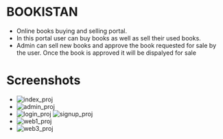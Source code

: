 <h1><b>BOOKISTAN</b></h1>

- Online books buying and selling portal. 
- In this portal user can buy books as well as sell their used books. 
- Admin can sell new books and approve the book requested for sale by the user. Once the book is approved it will be dispalyed for sale

# Screenshots

- ![index_proj](https://user-images.githubusercontent.com/92095133/151574580-79485112-cf0c-41c5-937a-c655ef102755.png)
- ![admin_proj](https://user-images.githubusercontent.com/92095133/151574440-eae8f3c1-3495-46b1-9a64-76fc321ed6b7.png)
- ![login_proj](https://user-images.githubusercontent.com/92095133/151574584-6b3a8e33-5345-44f3-bd9e-795a2dbee22b.png) 
![signup_proj](https://user-images.githubusercontent.com/92095133/151574609-ab9e9584-10e7-4c18-8f42-ed22d07c005a.png)
- ![web1_proj](https://user-images.githubusercontent.com/92095133/151574588-3b09783b-c593-49e1-928d-82fa9cfcb235.png)
- ![web3_proj](https://user-images.githubusercontent.com/92095133/151574594-8f9da928-a795-4c6a-885b-913d557940c5.png)
